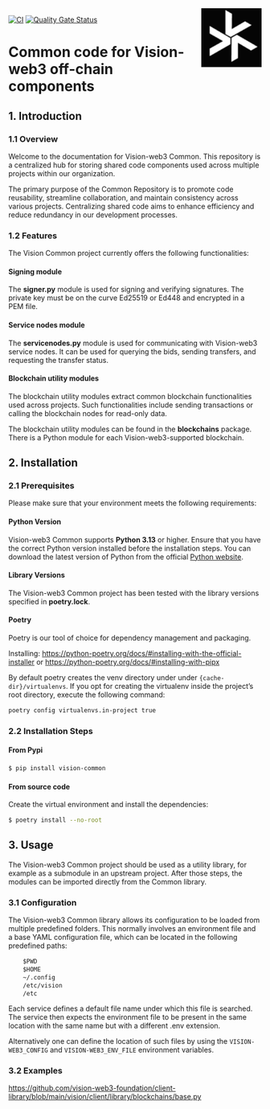 <img src="https://raw.githubusercontent.com/vision-web3-foundation/common/img/vision-logo.png" alt="Vision-web3 logo" align="right" width="120" />

[![CI](https://github.com/vision-web3-foundation/common/actions/workflows/ci.yaml/badge.svg?branch=main)](https://github.com/vision-web3-foundation/common/actions/workflows/ci.yaml) 
[![Quality Gate Status](https://sonarcloud.io/api/project_badges/measure?project=vision-web3-foundation_common&metric=alert_status)](https://sonarcloud.io/summary/new_code?id=vision-web3-foundation_common)

# Common code for Vision-web3 off-chain components

## 1. Introduction

### 1.1 Overview

Welcome to the documentation for Vision-web3 Common. This repository is a centralized hub for storing shared code components used across multiple projects within our organization.

The primary purpose of the Common Repository is to promote code reusability, streamline collaboration, and maintain consistency across various projects. Centralizing shared code aims to enhance efficiency and reduce redundancy in our development processes.

### 1.2 Features

The Vision Common project currently offers the following functionalities:

#### Signing module
The **signer.py** module is used for signing and verifying signatures. The private key must be on the curve Ed25519 or Ed448 and encrypted in a PEM file.

#### Service nodes module
The **servicenodes.py** module is used for communicating with Vision-web3 service nodes. It can be used for querying the bids, sending transfers, and requesting the transfer status.

#### Blockchain utility modules
The blockchain utility modules extract common blockchain functionalities used across projects. Such functionalities include sending transactions or calling the blockchain nodes for read-only data.

The blockchain utility modules can be found in the **blockchains** package. There is a Python module for each Vision-web3-supported blockchain.

## 2. Installation

### 2.1  Prerequisites

Please make sure that your environment meets the following requirements:

#### Python Version

Vision-web3 Common supports **Python 3.13** or higher. Ensure that you have the correct Python version installed before the installation steps. You can download the latest version of Python from the official [Python website](https://www.python.org/downloads/).

#### Library Versions

The Vision-web3 Common project has been tested with the library versions specified in **poetry.lock**.

#### Poetry

Poetry is our tool of choice for dependency management and packaging.

Installing: 
https://python-poetry.org/docs/#installing-with-the-official-installer
or
https://python-poetry.org/docs/#installing-with-pipx

By default poetry creates the venv directory under under ```{cache-dir}/virtualenvs```. If you opt for creating the virtualenv inside the project’s root directory, execute the following command:
```bash
poetry config virtualenvs.in-project true
```

### 2.2  Installation Steps

#### From Pypi

```bash
$ pip install vision-common
```

#### From source code

Create the virtual environment and install the dependencies:

```bash
$ poetry install --no-root
```

## 3. Usage

The Vision-web3 Common project should be used as a utility library, for example as a submodule in an upstream project. After those steps, the modules can be imported directly from the Common library.

### 3.1 Configuration

The Vision-web3 Common library allows its configuration to be loaded from multiple predefined folders. This normally involves an environment file and a base YAML configuration file, which can be located in the following predefined paths:

```
    $PWD
    $HOME
    ~/.config
    /etc/vision
    /etc
```

Each service defines a default file name under which this file is searched. The service then expects the environment file to be present in the same location with the same name but with a different .env extension.

Alternatively one can define the location of such files by using the `VISION-WEB3_CONFIG` and `VISION-WEB3_ENV_FILE` environment variables.

### 3.2 Examples

https://github.com/vision-web3-foundation/client-library/blob/main/vision/client/library/blockchains/base.py
